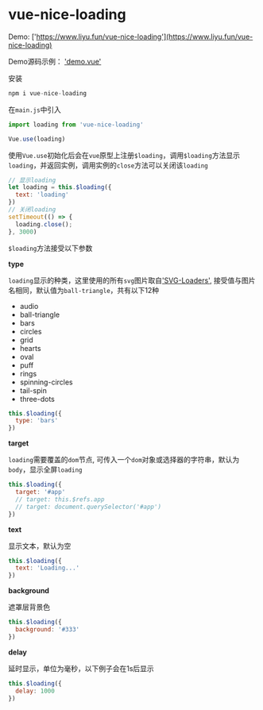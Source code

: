 # vue-nice-loading

Demo: ['https://www.liyu.fun/vue-nice-loading'](https://www.liyu.fun/vue-nice-loading)

Demo源码示例： ['demo.vue'](https://github.com/gitliyu/vue-nice-loading/blob/master/example/demo.vue)

安装
```javascript
npm i vue-nice-loading
```
在`main.js`中引入
```javascript
import loading from 'vue-nice-loading'

Vue.use(loading)
```
使用`Vue.use`初始化后会在`vue`原型上注册`$loading`，调用`$loading`方法显示`loading`，并返回实例，调用实例的`close`方法可以关闭该`loading`
```javascript
// 显示loading
let loading = this.$loading({
  text: 'loading'
})
// 关闭loading
setTimeout(() => {
  loading.close();
}, 3000)
```
`$loading`方法接受以下参数

**type**

`loading`显示的种类，这里使用的所有`svg`图片取自['SVG-Loaders'](https://github.com/SamHerbert/SVG-Loaders), 接受值与图片名相同，默认值为`ball-triangle`，共有以下12种
- audio
- ball-triangle
- bars
- circles
- grid
- hearts
- oval
- puff
- rings
- spinning-circles
- tail-spin
- three-dots

```javascript
this.$loading({
  type: 'bars'
})
```

**target** 

`loading`需要覆盖的`dom`节点, 可传入一个`dom`对象或选择器的字符串，默认为`body`，显示全屏`loading`
```javascript
this.$loading({
  target: '#app'
  // target: this.$refs.app
  // target: document.querySelector('#app')
})
```
**text**

显示文本，默认为空

```javascript
this.$loading({
  text: 'Loading...'
})
```

**background**

遮罩层背景色

```javascript
this.$loading({
  background: '#333'
})
```

**delay**

延时显示，单位为毫秒，以下例子会在1s后显示
```javascript
this.$loading({
  delay: 1000
})
```
